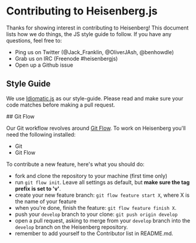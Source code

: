 # Contributing to Heisenberg.js

Thanks for showing interest in contributing to Heisenberg! This document lists how we do things, the JS style guide to follow. If you have any questions, feel free to:

- Ping us on Twitter (@Jack_Franklin, @OliverJAsh, @benhowdle)
- Grab us on IRC (Freenode #heisenbergjs)
- Open up a Github issue

## Style Guide

We use [Idiomatic.js](https://github.com/rwldrn/idiomatic.js/) as our style-guide. Please read and make sure your code matches before making a pull request.

## Git Flow

Our Git workflow revolves around [Git Flow](https://github.com/nvie/gitflow). To work on Heisenberg you'll need the following installed:

- Git
- Git Flow

To contribute a new feature, here's what you should do:

- fork and clone the repository to your machine (first time only)
- run `git flow init`. Leave all settings as default, but __make sure the tag prefix is set to 'v'__.
- create your new feature branch: `git flow feature start X`, where X is the name of your feature
- when you're done, finish the feature: `git flow feature finish X`.
- push your `develop` branch to your clone: `git push origin develop`
- open a pull request, asking to merge from your `develop` branch into the `develop` branch on the Heisenberg repository.
- remember to add yourself to the Contributor list in README.md.
